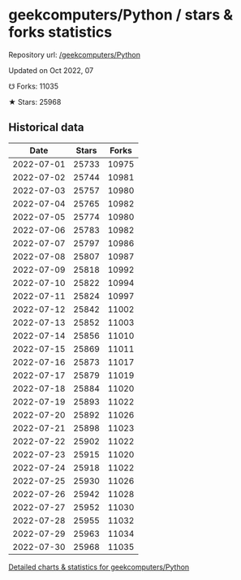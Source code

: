 # geekcomputers/Python / stars & forks statistics

Repository url: [/geekcomputers/Python](https://github.com/geekcomputers/Python)

Updated on Oct 2022, 07

☋ Forks: 11035

★ Stars: 25968

## Historical data
| Date | Stars | Forks |
|------|-------|-------|
| 2022-07-01 | 25733 | 10975 | 
| 2022-07-02 | 25744 | 10981 | 
| 2022-07-03 | 25757 | 10980 | 
| 2022-07-04 | 25765 | 10982 | 
| 2022-07-05 | 25774 | 10980 | 
| 2022-07-06 | 25783 | 10982 | 
| 2022-07-07 | 25797 | 10986 | 
| 2022-07-08 | 25807 | 10987 | 
| 2022-07-09 | 25818 | 10992 | 
| 2022-07-10 | 25822 | 10994 | 
| 2022-07-11 | 25824 | 10997 | 
| 2022-07-12 | 25842 | 11002 | 
| 2022-07-13 | 25852 | 11003 | 
| 2022-07-14 | 25856 | 11010 | 
| 2022-07-15 | 25869 | 11011 | 
| 2022-07-16 | 25873 | 11017 | 
| 2022-07-17 | 25879 | 11019 | 
| 2022-07-18 | 25884 | 11020 | 
| 2022-07-19 | 25893 | 11022 | 
| 2022-07-20 | 25892 | 11026 | 
| 2022-07-21 | 25898 | 11023 | 
| 2022-07-22 | 25902 | 11022 | 
| 2022-07-23 | 25915 | 11020 | 
| 2022-07-24 | 25918 | 11022 | 
| 2022-07-25 | 25930 | 11026 | 
| 2022-07-26 | 25942 | 11028 | 
| 2022-07-27 | 25952 | 11030 | 
| 2022-07-28 | 25955 | 11032 | 
| 2022-07-29 | 25963 | 11034 | 
| 2022-07-30 | 25968 | 11035 | 


[Detailed charts & statistics for geekcomputers/Python](https://reviewgithub.com/rep/geekcomputers/Python)
